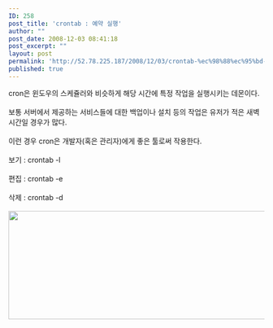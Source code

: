 ```yaml
---
ID: 258
post_title: 'crontab : 예약 실행'
author: ""
post_date: 2008-12-03 08:41:18
post_excerpt: ""
layout: post
permalink: 'http://52.78.225.187/2008/12/03/crontab-%ec%98%88%ec%95%bd-%ec%8b%a4%ed%96%89/'
published: true
---
```

cron은 윈도우의 스케쥴러와 비슷하게 해당 시간에 특정 작업을 실행시키는 데몬이다.<BR><BR>보통 서버에서 제공하는 서비스들에 대한 백업이나 설치 등의 작업은 유저가 적은 새벽 시간일 경우가 많다.<BR><BR>이런 경우 cron은 개발자(혹은 관리자)에게 좋은 툴로써 작용한다.<BR><BR>보기 : crontab -l<BR><BR>편집 : crontab -e<BR><BR>삭제 : crontab -d<BR><BR><img src="http://52.78.225.187/wp-content/uploads/1/4270056112.jpg" width="577" height="213" /><BR>